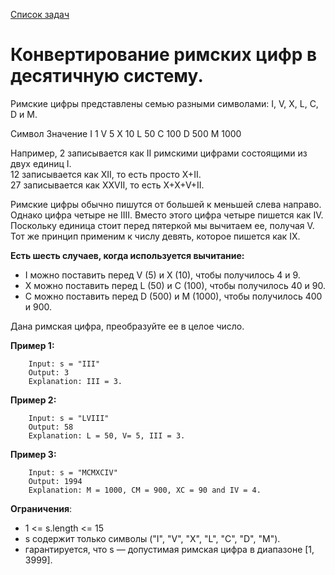 [Список задач](/src/problems/readme.md)

# Конвертирование римских цифр в десятичную систему.

Римские цифры представлены семью разными символами: I, V, X, L, C, D и M.

Символ  Значение
I		1
V		5
X		10
L		50
C		100
D		500
M		1000

Например, 2 записывается как II римскими цифрами состоящими из двух единиц I.</br>
12 записывается как XII, то есть просто X+II.</br>
27 записывается как XXVII, то есть X+X+V+II.</br>

Римские цифры обычно пишутся от большей к меньшей слева направо.</br>
Однако цифра четыре не IIII. Вместо этого цифра четыре пишется как IV.</br>
Поскольку единица стоит перед пятеркой мы вычитаем ее, получая V.</br>
Тот же принцип применим к числу девять, которое пишется как IX.</br>

**Есть шесть случаев, когда используется вычитание:**

 - I можно поставить перед V (5) и X (10), чтобы получилось 4 и 9.
 - X можно поставить перед L (50) и C (100), чтобы получилось 40 и 90.
 - C можно поставить перед D (500) и M (1000), чтобы получилось 400 и 900.
 
Дана римская цифра, преобразуйте ее в целое число.

**Пример 1:**

```console
    Input: s = "III"
    Output: 3
    Explanation: III = 3.
```

**Пример 2:**

```console
    Input: s = "LVIII"
    Output: 58
    Explanation: L = 50, V= 5, III = 3.
```

**Пример 3:**

```console
    Input: s = "MCMXCIV"
    Output: 1994
    Explanation: M = 1000, CM = 900, XC = 90 and IV = 4.
```

**Ограничения**:
 - 1 <= s.length <= 15
 - s содержит только символы ("I", "V", "X", "L", "C", "D", "M").
 - гарантируется, что s — допустимая римская цифра в диапазоне [1, 3999].
 